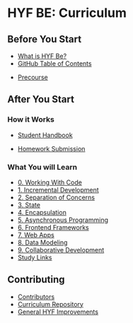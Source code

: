 # HYF BE: Curriculum

## Before You Start

* [What is HYF Be?](https://hackyourfuture.be/#about)
* [GitHub Table of Contents](https://github.com/hackyourfuturebelgium/home)
<!-- * [Application Process](./application-process.md) -->
* [Precourse](https://github.com/HackYourFutureBelgium/precourse)

## After You Start

### How it Works

* [Student Handbook](https://github.com/hackyourfuturebelgium/student-handbook)
<!-- * [Sunday Classes](./sunday-classes.md) -->
* [Homework Submission](https://github.com/hackyourfuturebelgium/homework-submission)
<!-- * [Evaluation](./evaluation.md) -->

### What You will Learn

* [0. Working With Code](./00-working-with-code.md)
* [1. Incremental Development](./01-incremental-development.md)
* [2. Separation of Concerns](./02-separation-of-concerns.md)
* [3. State](./03-state.md)
* [4. Encapsulation](./04-encapsulation.md)
* [5. Asynchronous Programming](./05-asynchronous-programming.md)
* [6. Frontend Frameworks](./06-frontend-frameworks.md)
* [7. Web Apps](./07-web-apps.md)
* [8. Data Modeling](./08-data-modeling.md)
* [9. Collaborative Development](./09-collaborative-development.md)
* [Study Links](https://study.hackyourfuture.be)

## Contributing

* [Contributors](https://github.com/hackyourfuturebelgium/contributors)
* [Curriculum Repository](https://github.com/hackyourfuturebelgium/curriculum)
* [General HYF Improvements](https://github.com/hackyourfuturebelgium/improvements)

